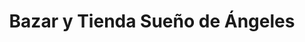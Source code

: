 ---
title: "Bazar y Tienda Sueño de Ángeles"
url: /mercedes-norte/bazar-y-tienda-sueno-de-angeles/
shop: general
---